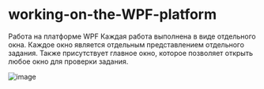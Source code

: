 # working-on-the-WPF-platform
 Работа на платформе WPF
Каждая работа  выполнена в виде отдельного окна. Каждое окно является отдельным представлением отдельного задания. Также присутствует главное окно, которое позволяет открыть любое окно для проверки задания.

![image](https://github.com/user-attachments/assets/f46e67d3-df93-4964-a375-b398f3f59300)
